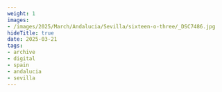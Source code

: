 ```yaml
---
weight: 1
images:
- /images/2025/March/Andalucia/Sevilla/sixteen-o-three/_DSC7486.jpg
hideTitle: true
date: 2025-03-21
tags:
- archive
- digital
- spain
- andalucia
- sevilla
---
```


